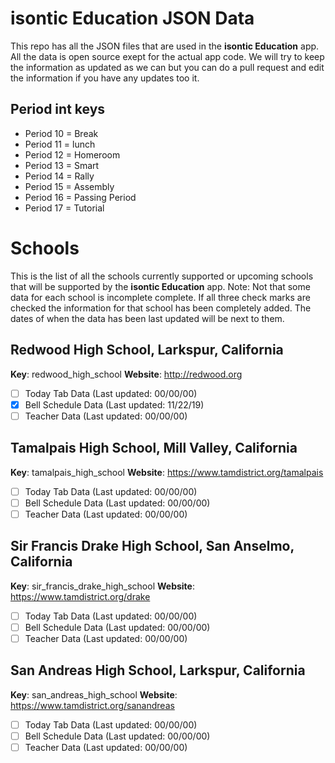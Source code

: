
# isontic Education JSON Data

This repo has all the JSON files that are used in the **isontic Education** app. All the data is open source exept for the actual app code. We will try to keep the information as updated as we can but you can do a pull request and edit the information if you have any updates too it.

## Period int keys

 - Period 10 = Break
 - Period 11 = lunch
 - Period 12 = Homeroom
 - Period 13 = Smart
 - Period 14 = Rally
 - Period 15 = Assembly
 - Period 16 = Passing Period
 - Period 17 = Tutorial
 
# Schools

This is the list of all the schools currently supported or upcoming schools that will be supported by the **isontic Education** app. Note: Not that some data for each school is incomplete complete. If all three check marks are checked the information for that school has been completely added. The dates of when the data has been last updated will be next to them.

## Redwood High School, Larkspur, California

**Key**: redwood_high_school
**Website**: http://redwood.org

 - [ ] Today Tab Data (Last updated: 00/00/00) 
 - [X] Bell Schedule Data (Last updated: 11/22/19) 
 - [ ] Teacher Data (Last updated: 00/00/00) 

## Tamalpais High School, Mill Valley, California

**Key**: tamalpais_high_school
**Website**: https://www.tamdistrict.org/tamalpais

 - [ ] Today Tab Data (Last updated: 00/00/00) 
 - [ ] Bell Schedule Data (Last updated: 00/00/00) 
 - [ ] Teacher Data (Last updated: 00/00/00) 

## Sir Francis Drake High School, San Anselmo, California

**Key**: sir_francis_drake_high_school
**Website**: https://www.tamdistrict.org/drake

 - [ ] Today Tab Data (Last updated: 00/00/00) 
 - [ ] Bell Schedule Data (Last updated: 00/00/00) 
 - [ ] Teacher Data (Last updated: 00/00/00) 
 
 ## San Andreas High School, Larkspur, California

**Key**: san_andreas_high_school
**Website**: https://www.tamdistrict.org/sanandreas

 - [ ] Today Tab Data (Last updated: 00/00/00) 
 - [ ] Bell Schedule Data (Last updated: 00/00/00) 
 - [ ] Teacher Data (Last updated: 00/00/00) 
